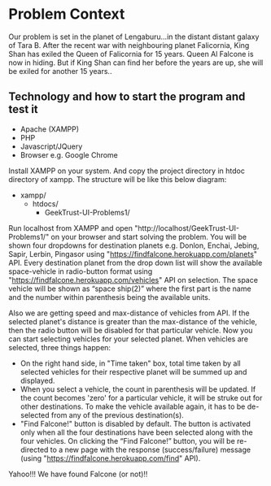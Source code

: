 
# Problem Context

Our problem is set in the planet of Lengaburu…in the distant distant galaxy of Tara B. After the recent war with neighbouring planet Falicornia, King Shan has exiled the Queen of Falicornia for 15 years.
Queen Al Falcone is now in hiding. But if King Shan can find her before the years are up, she will be exiled for another 15 years..

## Technology and how to start the program and test it

* Apache (XAMPP)
* PHP
* Javascript/JQuery
* Browser e.g. Google Chrome

Install XAMPP on your system. And copy the project directory in htdoc directory of xampp. The structure will be like this below diagram:

* xampp/
	* htdocs/
		* GeekTrust-UI-Problems1/

Run localhost from XAMPP and open "http://localhost/GeekTrust-UI-Problems1/" on your browser and start solving the problem. You will be shown four dropdowns for destination planets e.g. Donlon, Enchai, Jebing, Sapir, Lerbin, Pingasor using "https://findfalcone.herokuapp.com/planets" API. Every destination planet from the drop down list will show the available space-vehicle in radio-button format using "https://findfalcone.herokuapp.com/vehicles" API on selection. The space vehicle will be shown as “space ship(2)” where the first part is the name and the number within parenthesis being the available units. 

Also we are getting speed and max-distance of vehicles from API. If the selected planet's distance is greater than the max-distance of the vehicle, then the radio button will be disabled for that particular vehicle. Now you can start selecting vehicles for your selected planet. When vehicles are selected, three things happen:
* On the right hand side, in "Time taken" box, total time taken by all selected vehicles for their respective planet will be summed up and displayed.
* When you select a vehicle, the count in parenthesis will be updated. If the count becomes 'zero' for a particular vehicle, it will be struke out for other destinations. To make the vehicle available again, it has to be de-selected from any of the previous destination(s).
* "Find Falcone!" button is disabled by default. The button is activated only when all the four destinations have been selected along with the four vehicles.
On clicking the “Find Falcone!” button, you will be re-directed to a new page with the response (success/failure) message (using "https://findfalcone.herokuapp.com/find" API).

Yahoo!!! We have found Falcone (or not)!!
